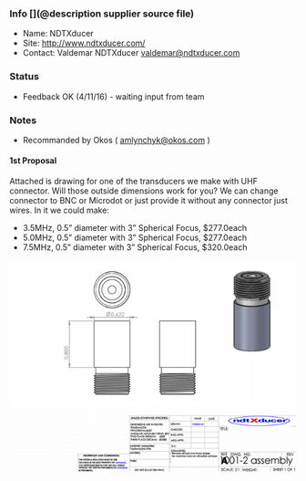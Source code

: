 ### Info [](@description supplier source file)

* Name: NDTXducer
* Site: http://www.ndtxducer.com/
* Contact: Valdemar NDTXducer <valdemar@ndtxducer.com>

### Status

* Feedback OK (4/11/16) - waiting input from team

### Notes
 
* Recommanded by Okos ( amlynchyk@okos.com )

#### 1st Proposal

Attached is drawing for one of the transducers we make with UHF connector.
Will those outside dimensions work for you? We can change connector to BNC or Microdot or just provide it without any connector just wires.
In it we could make:

* 3.5MHz, 0.5” diameter with 3” Spherical Focus,     $277.0each
* 5.0MHz, 0.5” diameter with 3” Spherical Focus,     $277.0each
* 7.5MHz, 0.5” diameter with 3” Spherical Focus,     $320.0each

![](/electronic/modules/hardware/MDL-piezoservo/suppliers/ndtx/schema.png)
